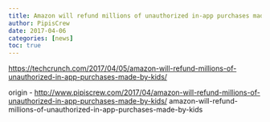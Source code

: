 ```yaml
---
title: Amazon will refund millions of unauthorized in-app purchases made by kids
author: PipisCrew
date: 2017-04-06
categories: [news]
toc: true
---
```


https://techcrunch.com/2017/04/05/amazon-will-refund-millions-of-unauthorized-in-app-purchases-made-by-kids/

origin - http://www.pipiscrew.com/2017/04/amazon-will-refund-millions-of-unauthorized-in-app-purchases-made-by-kids/ amazon-will-refund-millions-of-unauthorized-in-app-purchases-made-by-kids